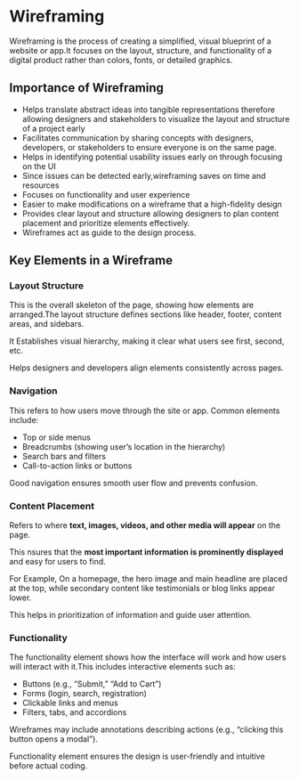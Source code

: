 # Wireframing

Wireframing is the process of creating a simplified, visual blueprint of a website or app.It focuses on the layout, structure, and functionality of a digital product rather than colors, fonts, or detailed graphics.

## Importance of Wireframing

- Helps translate abstract ideas into tangible representations therefore allowing designers and stakeholders to visualize the layout and structure of a project early
- Facilitates communication by sharing concepts with designers, developers, or stakeholders to ensure everyone is on the same page.
- Helps in identifying potential usability issues early on through focusing on the UI
- Since issues can be detected early,wireframing saves on time and resources
- Focuses on functionality and user experience
- Easier to make modifications on a wireframe that a high-fidelity design
- Provides clear layout and structure allowing designers to plan content placement and prioritize elements effectively.
- Wireframes act as guide to the design process.

## Key Elements in a Wireframe

### Layout Structure
This is the overall skeleton of the page, showing how elements are arranged.The layout structure defines sections like header, footer, content areas, and sidebars.

It Establishes visual hierarchy, making it clear what users see first, second, etc.

Helps designers and developers align elements consistently across pages.

### Navigation

This refers to how users move through the site or app.
Common elements include:
- Top or side menus
- Breadcrumbs (showing user’s location in the hierarchy)
- Search bars and filters
- Call-to-action links or buttons

Good navigation ensures smooth user flow and prevents confusion.

### Content Placement

Refers to where **text, images, videos, and other media will appear** on the page.

This nsures that the **most important information is prominently displayed** and easy for users to find.

For Example, On a homepage, the hero image and main headline are placed at the top, while secondary content like testimonials or blog links appear lower.

This helps in prioritization of information and guide user attention.

### Functionality

The functionality element shows how the interface will work and how users will interact with it.This includes interactive elements such as:

- Buttons (e.g., “Submit,” “Add to Cart”)
- Forms (login, search, registration)
- Clickable links and menus
- Filters, tabs, and accordions

Wireframes may include annotations describing actions (e.g., “clicking this button opens a modal”).

Functionality element ensures the design is user-friendly and intuitive before actual coding.